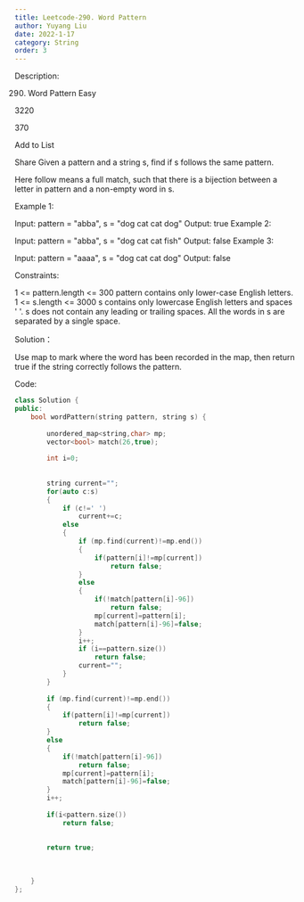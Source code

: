 ```yaml
---
title: Leetcode-290. Word Pattern
author: Yuyang Liu
date: 2022-1-17
category: String
order: 3
---
```

Description:

290. Word Pattern
Easy

3220

370

Add to List

Share
Given a pattern and a string s, find if s follows the same pattern.

Here follow means a full match, such that there is a bijection between a letter in pattern and a non-empty word in s.

 

Example 1:

Input: pattern = "abba", s = "dog cat cat dog"
Output: true
Example 2:

Input: pattern = "abba", s = "dog cat cat fish"
Output: false
Example 3:

Input: pattern = "aaaa", s = "dog cat cat dog"
Output: false
 

Constraints:

1 <= pattern.length <= 300
pattern contains only lower-case English letters.
1 <= s.length <= 3000
s contains only lowercase English letters and spaces ' '.
s does not contain any leading or trailing spaces.
All the words in s are separated by a single space.
 


Solution：

Use map to mark where the word has been recorded in the map, then return true if the string correctly follows the pattern.


Code: 

``` c++
class Solution {
public:
    bool wordPattern(string pattern, string s) {
        
        unordered_map<string,char> mp;
        vector<bool> match(26,true);
        
        int i=0;
        
        
        string current="";
        for(auto c:s)
        {
            if (c!=' ')
                current+=c;
            else
            {
                if (mp.find(current)!=mp.end())
                {
                    if(pattern[i]!=mp[current])
                        return false;
                }
                else 
                {
                    if(!match[pattern[i]-96])
                        return false;
                    mp[current]=pattern[i];
                    match[pattern[i]-96]=false;
                }
                i++;
                if (i==pattern.size())
                    return false;
                current="";
            }
        }
        
        if (mp.find(current)!=mp.end())
        {
            if(pattern[i]!=mp[current])
                return false;
        }
        else 
        {
            if(!match[pattern[i]-96])
                return false;
            mp[current]=pattern[i];
            match[pattern[i]-96]=false;
        }
        i++;
        
        if(i<pattern.size())
            return false;
        
        
        return true;
        
        
        
    }
};
```
